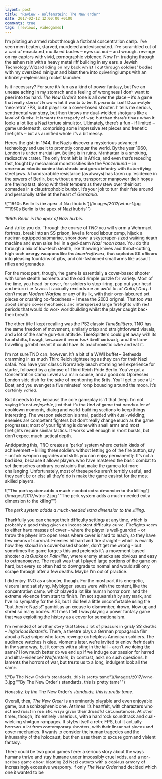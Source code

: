 ```yaml
---
layout: post
title: "Review - Wolfenstein: The New Order"
date: 2017-02-12 12:00:00 +0100
comments: true
tags: [reviews, videogames]
---
```


I’m piloting an armed robot through a fictional concentration camp. I’ve seen men beaten, starved, murdered and eviscerated. I’ve scrambled out of a cart of emaciated, mutilated bodies – eyes cut out – and wrought revenge on my captors with vivid, pornographic violence. Now I’m trudging through the ashen rain with a heavy metal riff building in my ears, a Jewish Technology Wizard riding on my back whilst I cut through soldiers’ bodies with my oversized minigun and blast them into quivering lumps with an infinitely-replenishing rocket launcher.

Is it necessary? For sure it’s fun as a kind of power fantasy, but I’ve an unease aching in my stomach and a feeling of wrongness I don’t want to peer into too hard. _The New Order’s_ tone is all over the place – it’s a game that really doesn’t know what it wants to be. It presents itself Doom-style ‘neo-retro’ FPS, but it plays like a cover-based shooter. It tells me serious, sentimental war story, but then throws me dual-wielded shotguns like a level of _Quake_. It laments the tragedy of war, but then there’s times when it looks a lot like a Nazi torture simulator. Ultimately, there’s a fun – if limited – game underneath, comprising some impressive set pieces and frenetic firefights – but as a unified whole it’s a bit messy.
<!--more-->

Here’s the gist: in 1944, the Nazis discover a mysterious advanced technology and use it to promptly conquer the world. By the year 1960, London is under martial law. Beijing is in ruins. Manhattan is a smoking, radioactive crater. The only front left is in Africa, and even that’s receding fast, fought by mechanical monstrosities like the _Panzerhund_ – an enormous robotic canine that shreds and gores infantry with its terrifying steel jaws. A handscrabble resistance (as always) has taken up residence in the sewers of Berlin, but without arms, transport or manpower their hopes are fraying fast, along with their tempers as they stew over their lost comrades in a claustrophobic bunker. It’s your job to turn their fate around and personally strike at the heart of _Germania_.

!["1960s Berlin is the apex of Nazi hubris"](/images/2017/wtno-1.jpg ""1960s Berlin is the apex of Nazi hubris"")

_1960s Berlin is the apex of Nazi hurbis._

And strike you do. Through the course of _TNO_ you will storm a Wehrmact fortress, break into an SS prison, level a forced labour camp, hijack a nuclear-equipped submarine, shoot down a skyscraper-sized walking death machine and even raise hell in a god-damn _Nazi moon base_. You do this through a mix of low-tech stealth, like throwing knives and throat-cutting, high-tech energy weapons like the _laserkraftwerk_, that explodes SS officers into pleasing fountains of gibs, and old-fashioned small arms like assault rifles and grenades.

For the most part, though, the game is essentially a cover-based shooter with some stealth moments and the odd simple puzzle for variety. Most of the time, you head for cover, for soldiers to stop firing, pop out your head and return the favour. It actually reminds me an awful lot of _Call of Duty_. I don’t mean _Modern Warfare_ or any of its ilk, with their over-laboured set pieces or crushing po-facedness – I mean the 2003 original. That too was about simple cover mechanics and interspersed large firefights with rest periods that would do work worldbuilding whilst the player caught back their breath.

The other title I kept recalling was the PS2 classic _TimeSplitters_. TNO has the same freedom of movement, similarly crisp and straightforward visuals, and a lot of the same gun-fun attitude. TimeSplitters could get away with its tonal shifts, though, because it never took itself seriously, and the time-travelling gambit meant it could have its anachronistic cake and eat it.

I’m not sure TNO can, however. It’s a bit of a WWII buffet – Bethesda cramming in as much Third Reich sightseeing as they can for their Nazi safari. You have your classic Normandy beach storming hell experience for starter, followed by a glimpse of Third Reich Pride Berlin. You’ve got a Concentration Camp Level as a main course, and a good old Oppressed London side dish for the sake of mentioning the Brits. You’ll get to see a U-Boat, and you even get a five minutes’ romp bouncing around the moon. It’s certainly _varied_.

But it needs to be, because the core gameplay isn’t that deep. I’m not saying it’s not _enjoyable_, just that it’s the kind of game that needs a lot of cooldown moments, dialog and world-building sections to keep things interesting. The weapon selection is small, padded with dual-wielding; enemies are competent fighters but don’t really change much as the game progresses; most of your fighting is done with small arms and most firefights require similar tactics. It works well enough in short bursts, but don’t expect much tactical depth.

Anticipating this, TNO creates a ‘perks’ system where certain kinds of achievement – killing three soldiers without letting go of the fire button, say – unlock weapon upgrades and skills you can enjoy permanently. It’s not a bad idea, because it allows players who have mastered the basic combat to set themselves arbitrary constraints that make the game a lot more challenging. Unfortunately, most of these perks aren’t terribly useful, and they can’t be or else all they’d do is make the game easiest for the most skilled players.

!["The perk system adds a much-needed extra dimension to the killing"](/images/2017/wtno-2.jpg ""The perk system adds a much-needed extra dimension to the killing"")

_The perk system addds a much-needed extra dimension to the killing._

Thankfully you can change their difficulty settings at any time, which is probably a good thing given an inconsistent difficulty curve. Firefights seem to either have masses of cover – where the player is well-guarded – or throw the player into open areas where cover is hard to reach, so they have few means of survival. Enemies hit hard and fire straight – which is exactly how they _should_ in a cover-based shooter, don’t get me wrong – but sometimes the game forgets this and pretends it’s a movement-based shooter _a la Quake_ or _Painkiller_, where enemy attacks are obvious and easy to outmanouevre. The result was that I played large portions of the game on hard, but every so often had to downgrade to normal and would still only scrape through after a few deaths. Maybe I’m out of practice.

I did enjoy TNO as a shooter, though. For the most part it is energetic, visceral and satisfying. My bigger issues were with the content, like the concentration camp, which played a lot like human horror porn, and the extreme violence from start to finish. I’m not squeamish by any mark, and I’ve no sympathy for the SS, but I did feel a little uncomfortable using the “but they’re Nazis!” gambit as an excuse to dismember, drown, blow up and shred so many bodies. At times I felt I was playing a power fantasy game that was exploiting the history as a cover for sensationalism.

I’m reminded of another story that takes a lot of pleasure in grisly SS deaths – _Inglorious Basterds_. There, a theatre plays a German propaganda film about a Nazi sniper who takes revenge on helpless American soldiers. The audience watches in glee. Moments later, we’re invited to enjoy _their_ death in the same way, but it comes with a sting in the tail – aren’t we doing the same? How much better do we end up if we indulge our passion for hatred and ultra-violence? _Wolfenstein_, by contrast, asks no such questions. It laments the horrors of war, but treats us to a long, indulgent look all the same.

!["By The New Order's standards, this is pretty tame"](/images/2017/wtno-3.jpg ""By The New Order's standards, this is pretty tame"")

_Honestly, by the_ The New Order’s _standards, this is pretty tame_.

Overall, then, _The New Order_ is an eminently playable and even enjoyable game, but a schizophrenic one. At times it’s heartfelt, with characters who act and react in realistic ways given their dreadful circumstances. At other times, though, it’s entirely unserious, with a hard rock soundtrack and dual-wielding shotgun rampages. It styles itself a retro FPS, but it actually borrows a lot from contemporary shooters, with their linear set pieces and cover mechanics. It wants to consider the human tragedies and the inhumanity of the holocaust, but then uses them to excuse gorn and violent fantasy.

There could be two good games here: a serious story about the ways humans thrive and stay humane under impossibly cruel odds, and a non-serious game about blasting 2d Nazi cutouts with a copious armory of increasingly excessive weaponry. If only _The New Order_ had decided which one it wanted to be.